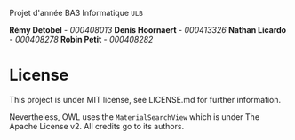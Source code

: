 Projet d'année BA3 Informatique `ULB`

**Rémy Detobel** - *000408013*
**Denis Hoornaert** - *000413326*
**Nathan Licardo** - *000408278*
**Robin Petit** - *000408282*

# License

This project is under MIT license, see LICENSE.md for further information.

Nevertheless, OWL uses the `MaterialSearchView` which is under The Apache License v2. All credits go to its authors.
